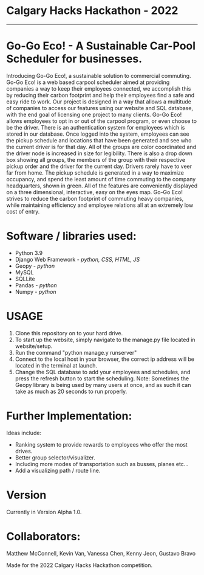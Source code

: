# Calgary Hacks Hackathon - 2022

--------------------------------

# Go-Go Eco! - A Sustainable Car-Pool Scheduler for businesses.

Introducing Go-Go Eco!, a sustainable solution to commercial commuting. Go-Go Eco! is a web based carpool scheduler aimed at providing companies a way to keep their employees connected, we accomplish this by reducing their carbon footprint and help their employees find a safe and easy ride to work. Our project is designed in a way that allows a multitude of companies to access our features using our website and SQL database, with the end goal of licensing one project to many clients. Go-Go Eco! allows employees to opt in or out of the carpool program, or even choose to be the driver. There is an authentication system for employees which is stored in our database. Once logged into the system, employees can see the pickup schedule and locations that have been generated and see who the current driver is for that day. All of the groups are color coordinated and the driver node is increased in size for legibility. There is also a drop down box showing all groups, the members of the group with their respective pickup order and the driver for the current day. Drivers rarely have to veer far from home. The pickup schedule is generated in a way to maximize occupancy, and spend the least amount of time commuting to the company headquarters, shown in green. All of the features are conveniently displayed on a three dimensional, interactive, easy on the eyes map. Go-Go Eco! strives to reduce the carbon footprint of commuting heavy companies, while maintaining efficiency and employee relations all at an extremely low cost of entry.


# Software / libraries used:
- Python 3.9
- Django Web Framework - _python, CSS, HTML, JS_
- Geopy - _python_
- MySQL
- SQLLite
- Pandas - _python_
- Numpy - _python_

# __USAGE__
1. Clone this repository on to your hard drive.
2. To start up the website, simply navigate to the manage.py file located in website/setup.
3. Run the command "python manage.y runserver"
4. Connect to the local host in your browser, the correct ip address will be located in the terminal at launch.
5. Change the SQL database to add your employees and schedules, and press the refresh button to start the scheduling.
Note: Sometimes the Geopy library is being used by many users at once, and as such it can take as much as 20 seconds to run properly.

# Further Implementation:
Ideas include:
- Ranking system to provide rewards to employees who offer the most drives.
- Better group selector/visualizer.
- Including more modes of transportation such as busses, planes etc...
- Add a visualizing path / route line.

# Version
Currently in Version Alpha 1.0.

# Collaborators:
Matthew McConnell,
Kevin Van,
Vanessa Chen,
Kenny Jeon,
Gustavo Bravo

Made for the 2022 Calgary Hacks Hackathon competition.
